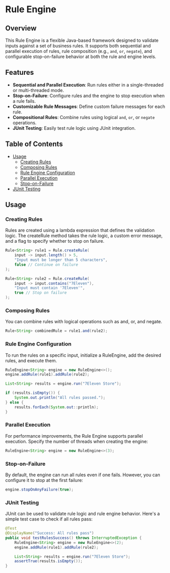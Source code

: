 # Rule Engine

## Overview

This Rule Engine is a flexible Java-based framework designed to validate inputs against a set of business rules. It supports both sequential and parallel execution of rules, rule composition (e.g., `and`, `or`, `negate`), and configurable stop-on-failure behavior at both the rule and engine levels.

## Features

- **Sequential and Parallel Execution**: Run rules either in a single-threaded or multi-threaded mode.
- **Stop-on-Failure**: Configure rules and the engine to stop execution when a rule fails.
- **Customizable Rule Messages**: Define custom failure messages for each rule.
- **Compositional Rules**: Combine rules using logical `and`, `or`, or `negate` operations.
- **JUnit Testing**: Easily test rule logic using JUnit integration.

## Table of Contents

- [Usage](#usage)
    - [Creating Rules](#creating-rules)
    - [Composing Rules](#composing-rules)
    - [Rule Engine Configuration](#rule-engine-configuration)
    - [Parallel Execution](#parallel-execution)
    - [Stop-on-Failure](#stop-on-failure)
- [JUnit Testing](#junit-testing)

## Usage

### Creating Rules

Rules are created using a lambda expression that defines the validation logic. The createRule method takes the rule logic, a custom error message, and a flag to specify whether to stop on failure.

```java
Rule<String> rule1 = Rule.createRule(
    input -> input.length() > 5,
    "Input must be longer than 5 characters",
    false // Continue on failure
);

Rule<String> rule2 = Rule.createRule(
    input -> input.contains("7Eleven"),
    "Input must contain '7Eleven'",
    true // Stop on failure
);
```


### Composing Rules

You can combine rules with logical operations such as and, or, and negate.

```java
Rule<String> combinedRule = rule1.and(rule2);
```

### Rule Engine Configuration

To run the rules on a specific input, initialize a RuleEngine, add the desired rules, and execute them.

```java
RuleEngine<String> engine = new RuleEngine<>();
engine.addRule(rule1).addRule(rule2);

List<String> results = engine.run("7Eleven Store");

if (results.isEmpty()) {
    System.out.println("All rules passed.");
} else {
    results.forEach(System.out::println);
}
```

### Parallel Execution

For performance improvements, the Rule Engine supports parallel execution. Specify the number of threads when creating the engine:

```java
RuleEngine<String> engine = new RuleEngine<>(3);
```

### Stop-on-Failure

By default, the engine can run all rules even if one fails. However, you can configure it to stop at the first failure:

```java
engine.stopOnAnyFailure(true);
```

### JUnit Testing

JUnit can be used to validate rule logic and rule engine behavior. Here's a simple test case to check if all rules pass:

```java
@Test
@DisplayName("Success: All rules pass")
public void testRulesSuccess() throws InterruptedException {
    RuleEngine<String> engine = new RuleEngine<>(2);
    engine.addRule(rule1).addRule(rule2);

    List<String> results = engine.run("7Eleven Store");
    assertTrue(results.isEmpty());
}
```